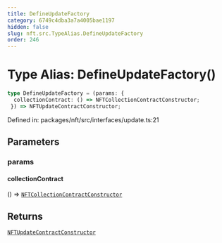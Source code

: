 ```yaml
---
title: DefineUpdateFactory
category: 6749c4dba3a7a4005bae1197
hidden: false
slug: nft.src.TypeAlias.DefineUpdateFactory
order: 246
---
```


# Type Alias: DefineUpdateFactory()

```ts
type DefineUpdateFactory = (params: {
  collectionContract: () => NFTCollectionContractConstructor;
 }) => NFTUpdateContractConstructor;
```

Defined in: packages/nft/src/interfaces/update.ts:21

## Parameters

### params

#### collectionContract

() => [`NFTCollectionContractConstructor`](nftsrctypealiasnftcollectioncontractconstructor)

## Returns

[`NFTUpdateContractConstructor`](nftsrctypealiasnftupdatecontractconstructor)
